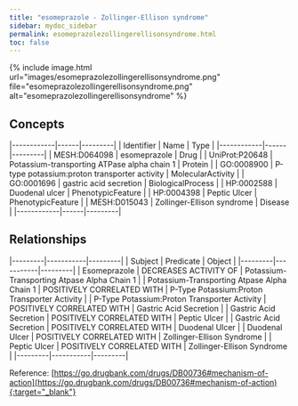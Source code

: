 ```yaml
---
title: "esomeprazole - Zollinger-Ellison syndrome"
sidebar: mydoc_sidebar
permalink: esomeprazolezollingerellisonsyndrome.html
toc: false 
---
```


{% include image.html url="images/esomeprazolezollingerellisonsyndrome.png" file="esomeprazolezollingerellisonsyndrome.png" alt="esomeprazolezollingerellisonsyndrome" %}

## Concepts

|------------|------|---------|
| Identifier | Name | Type    |
|------------|------|---------|
| MESH:D064098 | esomeprazole | Drug |
| UniProt:P20648 | Potassium-transporting ATPase alpha chain 1 | Protein |
| GO:0008900 | P-type potassium:proton transporter activity | MolecularActivity |
| GO:0001696 | gastric acid secretion | BiologicalProcess |
| HP:0002588 | Duodenal ulcer | PhenotypicFeature |
| HP:0004398 | Peptic Ulcer | PhenotypicFeature |
| MESH:D015043 | Zollinger-Ellison syndrome | Disease |
|------------|------|---------|

## Relationships

|---------|-----------|---------|
| Subject | Predicate | Object  |
|---------|-----------|---------|
| Esomeprazole | DECREASES ACTIVITY OF | Potassium-Transporting Atpase Alpha Chain 1 |
| Potassium-Transporting Atpase Alpha Chain 1 | POSITIVELY CORRELATED WITH | P-Type Potassium:Proton Transporter Activity |
| P-Type Potassium:Proton Transporter Activity | POSITIVELY CORRELATED WITH | Gastric Acid Secretion |
| Gastric Acid Secretion | POSITIVELY CORRELATED WITH | Peptic Ulcer |
| Gastric Acid Secretion | POSITIVELY CORRELATED WITH | Duodenal Ulcer |
| Duodenal Ulcer | POSITIVELY CORRELATED WITH | Zollinger-Ellison Syndrome |
| Peptic Ulcer | POSITIVELY CORRELATED WITH | Zollinger-Ellison Syndrome |
|---------|-----------|---------|

Reference: [https://go.drugbank.com/drugs/DB00736#mechanism-of-action](https://go.drugbank.com/drugs/DB00736#mechanism-of-action){:target="_blank"}